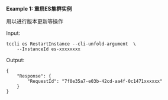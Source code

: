 **Example 1: 重启ES集群实例**

用以进行版本更新等操作

Input: 

```
tccli es RestartInstance --cli-unfold-argument  \
    --InstanceId es-xxxxxxxx
```

Output: 
```
{
    "Response": {
        "RequestId": "7f0e35a7-e03b-42cd-aa4f-0c1471xxxxxx"
    }
}
```

